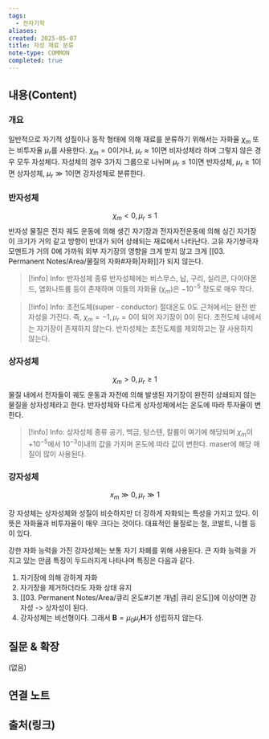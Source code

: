 ```yaml
---
tags:
  - 전자기학
aliases: 
created: 2025-05-07
title: 자성 재료 분류
note-type: COMMON
completed: true
---
```


## 내용(Content)
### 개요
일반적으로 자기적 성질이나 동작 형태에 의해 재료를 분류하기 위해서는 자화율 $\chi_{m}$ 또는 비투자율 $\mu_{r}$를 사용한다. $\chi_{m}=0$이거나, $\mu_{r} \approx 1$이면 비자성체라 하며 그렇지 않은 경우 모두 자성체다. 자성체의 경우 3가지 그룹으로 나뉘며 $\mu_{r} \leq 1$이면 반자성체, $\mu_{r}\geq 1$이면 상자성체, $\mu_{r} \gg 1$이면 강자성체로 분류한다.  

### 반자성체
$$\chi_{m} < 0, \mu_{r} \leq 1$$
반자성 물질은 전자 궤도 운동에 의해 생긴 자기장과 전자자전운동에 의해 싱긴 자기장이 크기가 거의 같고 방향이 반대가 되어 상쇄되는 재료에서 나타난다. 고유 자기쌍극자 모멘트가 거의 0에 가까워 외부 자기장의 영향을 크게 받지 않고 크게 [[03. Permanent Notes/Area/물질의 자화#자화|자화]]가 되지 않는다.

>[!info] Info: 반자성체 종류
>반자성체에는 비스무스, 납, 구리, 실리콘, 다이아몬드, 염화나트륨 등이 존재하며 이들의 자화율 ($\chi_{m}$)은 $-10^{-5}$ 정도로 매우 작다.

>[!info] Info: 초전도체(super - conductor)
>절대온도 0도 근처에서는 완전 반자성을 가진다. 즉, $\chi_{m} = -1, \mu_{r} = 0$이 되어 자기장이 0이 된다. 초전도체 내에서는 자기장이 존재하지 않는다. 반자성체는 초전도체를 제외하고는 잘 사용하지 않는다.

### 상자성체
$$
\chi_{m} > 0 , \mu_{r} \geq 1
$$
물질 내에서 전자들이 궤도 운동과 자전에 의해 발생된 자기장이 완전히 상쇄되지 않는 물질을 상자성체라고 한다. 반자성체와 다르게 상자성체에서는 온도에 따라 투자율이 변한다.

>[!info] Info: 상자성체 종류
>공기, 백금, 텅스텐, 칼륨이 여기에 해당되며 $\chi_{m}$이 $+10^{-5}$에서 $10^{-3}$이내의 값을 가지며 온도에 따라 값이 변한다. maser에 해당 매질이 많이 사용된다.

### 강자성체
$$
x_{m} \gg 0 , \mu_{r} \gg 1
$$

강 자성체는 상자성체와 성질이 비슷하지만 더 강하게 자화되는 특성을 가지고 있다. 이 뜻은 자화율과 비투자율이 매우 크다는 것이다. 대표적인 물질로는 철, 코발트, 니켈 등이 있다.

강한 자화 능력을 가진 강자성체는 보통 자기 차폐를 위해 사용된다. 큰 자화 능력을 가지고 있는 만큼 특징이 두드러지게 나타나며 특징은 다음과 같다.

1. 자기장에 의해 강하게 자화
2. 자기장을 제거하더라도 자화 상태 유지
3. [[03. Permanent Notes/Area/큐리 온도#기본 개념| 큐리 온도]]에 이상이면 강자성 -> 상자성이 된다.
4. 강자성체는 비선형이다. 그래서 $\mathbf{B} = \mu_{0}\mu_{r}\mathbf{H}$가 성립하지 않는다.

## 질문 & 확장

(없음)

## 연결 노트

## 출처(링크)


